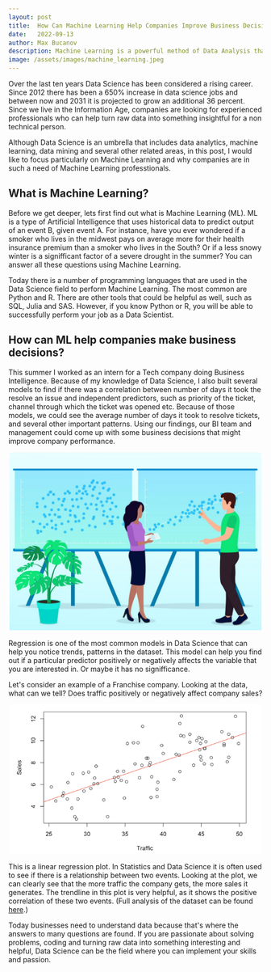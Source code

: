 ```yaml
---
layout: post
title:  How Can Machine Learning Help Companies Improve Business Decisions
date:   2022-09-13
author: Max Bucanov
description: Machine Learning is a powerful method of Data Analysis that can help companies learn from data, identify helpful patterns and make business decisions.
image: /assets/images/machine_learning.jpeg
---
```


Over the last ten years Data Science has been considered a rising career. Since 2012 there has been a 650% increase in data science jobs and between now and 2031 it is projected to grow an additional 36 percent. Since we live in the Information Age, companies are looking for experienced professionals who can help turn raw data into something insightful for a non technical person. 

Although Data Science is an umbrella that includes data analytics, machine learning, data mining and several other related areas, in this post, I would like to focus particularly on Machine Learning and why companies are in such a need of Machine Learning professtionals.

## What is Machine Learning?
Before we get deeper, lets first find out what is Machine Learning (ML). ML is a type of Artificial Intelligence that uses historical data to predict output of an event B, given event A. For instance, have you ever wondered if a smoker who lives in the midwest pays on average more for their health insurance premium than a smoker who lives in the South? Or if a less snowy winter is a signifficant factor of a severe drought in the summer? You can answer all these questions using Machine Learning.

Today there is a number of programming languages that are used in the Data Science field to perform Machine Learning. The most common are Python and R. There are other tools that could be helpful as well, such as SQL, Julia and SAS. However, if you know Python or R, you will be able to successfully perform your job as a Data Scientist.

## How can ML help companies make business decisions?
This summer I worked as an intern for a Tech company doing Business Intelligence. Because of my knowledge of Data Science, I also built several models to  find if there was a correlation between number of days it took the resolve an issue and independent predictors, such as priority of the ticket, channel through which the ticket was opened etc. Because of those models, we could see the average number of days it took to resolve tickets, and several other important patterns. Using our findings, our BI team and management could come up with some business decisions that might improve company performance.


<p align="center" >
   <img src= "https://raw.githubusercontent.com/maxbucanov/stat386-projects/main/assets/images/correlation-vs-regression.jpeg" alt="" style="width:500px;"/>
</p>


Regression is one of the most common models in Data Science that can help you notice trends, patterns in the dataset. This model can help you find out if a particular predictor positively or negatively affects the variable that you are interested in. Or maybe it has no signifficance.

Let's consider an example of a Franchise company. Looking at the data, what can we tell? Does traffic positively or negatively affect company sales?

<p align="center" >
   <img src= "https://raw.githubusercontent.com/maxbucanov/stat386-projects/main/assets/images/Regression.png" alt="" style="width:500px;"/>
</p>

This is a linear regression plot. In Statistics and Data Science it is often used to see if there is a relationship between two events. Looking at the plot, we can clearly see that the more traffic the company gets, the more sales it generates. The trendline in this plot is very helpful, as it shows the positive correlation of these two events. (Full analysis of the dataset can be found [here](http://www-stat.wharton.upenn.edu/~stine/r_companion/_book/srm.html).)

Today businesses need to understand data because that's where the answers to many questions are found. If you are passionate about solving problems, coding and turning raw data into something interesting and helpful, Data Science can be the field where you can implement your skills and passion.
